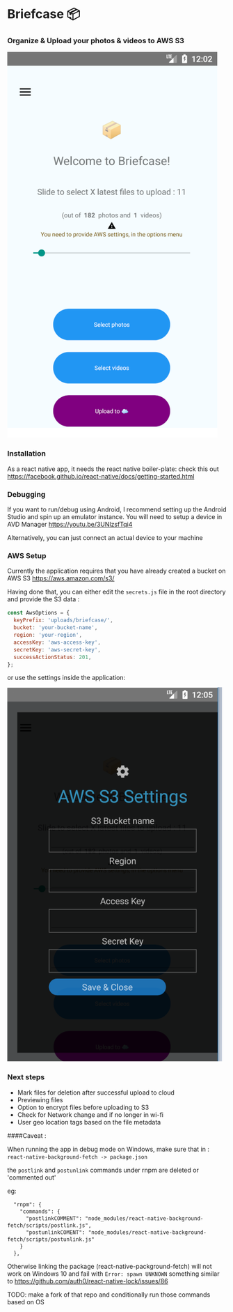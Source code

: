 # Briefcase  📦
### Organize & Upload your photos & videos to AWS S3

![Alt text](screenshots/landing.png?raw=true "Landing View")

### Installation
As a react native app, it needs the react native boiler-plate: 
check this out https://facebook.github.io/react-native/docs/getting-started.html


### Debugging
If you want to run/debug using Android, I recommend setting up the 
Android Studio and spin up an emulator instance.
You will need to setup a device in AVD Manager https://youtu.be/3UNlzsfTqi4

Alternatively, you can just connect an actual device to your machine

### AWS Setup
Currently the application requires that you have already created a bucket on AWS S3 https://aws.amazon.com/s3/

Having done that, you can either edit the `secrets.js` file 
in the root directory and provide the S3 data :


```javascript 
const AwsOptions = {
  keyPrefix: 'uploads/briefcase/',
  bucket: 'your-bucket-name',
  region: 'your-region',
  accessKey: 'aws-access-key',
  secretKey: 'aws-secret-key',
  successActionStatus: 201,
};
```

or use the settings inside the application:

![Alt text](screenshots/aws-settings.png?raw=true "S3 Settings")


### Next steps
* Mark files for deletion after successful upload to cloud
* Previewing files
* Option to encrypt files before uploading to S3
* Check for Network change and if no longer in wi-fi
* User geo location tags based on the file metadata

####Caveat : 

When running the app in debug mode on Windows, make sure that in : `react-native-background-fetch -> package.json`

the `postlink` and `postunlink` commands under rnpm are deleted or 'commented out'

eg: 

```
  "rnpm": {
    "commands": {
      "postlinkCOMMENT": "node_modules/react-native-background-fetch/scripts/postlink.js",
      "postunlinkCOMENT": "node_modules/react-native-background-fetch/scripts/postunlink.js"
    }
  },
```

Otherwise linking the package (react-native-packground-fetch) will not work on Windows 10 and fail with `Error: spawn UNKNOWN`
something similar to https://github.com/auth0/react-native-lock/issues/86


TODO: make a fork of that repo and conditionally run those commands based on OS

